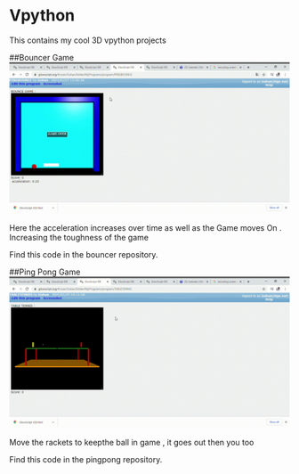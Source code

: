 # Vpython
This contains my cool 3D vpython projects 


##Bouncer Game
![GAME](bouncer.gif)


Here the acceleration increases over time as well as the Game moves On . Increasing the toughness of the game

Find this code in the bouncer repository.

##Ping Pong Game
![GAME](pingpong.gif)


Move the rackets to keepthe ball in game , it goes out then you too

Find this code in the pingpong repository.
